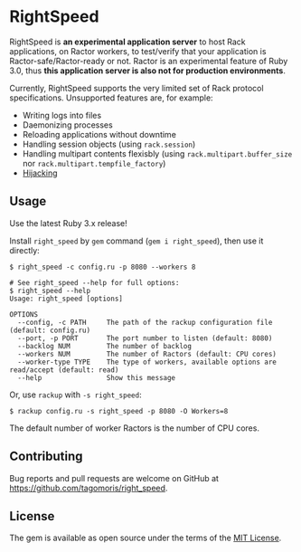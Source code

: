 # RightSpeed

RightSpeed is **an experimental application server** to host Rack applications, on Ractor workers, to test/verify that your application is Ractor-safe/Ractor-ready or not.
Ractor is an experimental feature of Ruby 3.0, thus **this application server is also not for production environments**.

Currently, RightSpeed supports the very limited set of Rack protocol specifications. Unsupported features are, for example:

* Writing logs into files
* Daemonizing processes
* Reloading applications without downtime
* Handling session objects (using `rack.session`)
* Handling multipart contents flexisbly (using `rack.multipart.buffer_size` nor `rack.multipart.tempfile_factory`)
* [Hijacking](https://github.com/rack/rack/blob/master/SPEC.rdoc#label-Hijacking)

## Usage

Use the latest Ruby 3.x release!

Install `right_speed` by `gem` command (`gem i right_speed`), then use it directly:

```
$ right_speed -c config.ru -p 8080 --workers 8

# See right_speed --help for full options:
$ right_speed --help
Usage: right_speed [options]

OPTIONS
  --config, -c PATH     The path of the rackup configuration file (default: config.ru)
  --port, -p PORT       The port number to listen (default: 8080)
  --backlog NUM         The number of backlog
  --workers NUM         The number of Ractors (default: CPU cores)
  --worker-type TYPE    The type of workers, available options are read/accept (default: read)
  --help                Show this message
```

Or, use `rackup` with `-s right_speed`:

```
$ rackup config.ru -s right_speed -p 8080 -O Workers=8
```

The default number of worker Ractors is the number of CPU cores.

## Contributing

Bug reports and pull requests are welcome on GitHub at https://github.com/tagomoris/right_speed.

## License

The gem is available as open source under the terms of the [MIT License](https://opensource.org/licenses/MIT).

